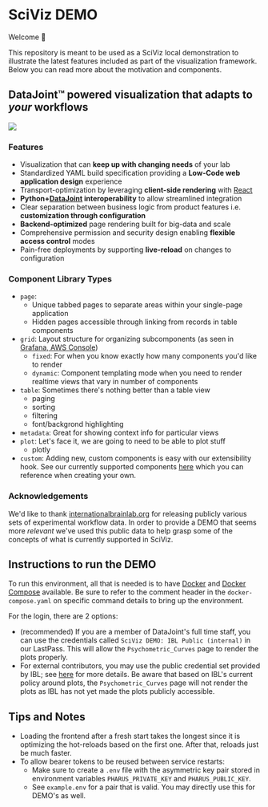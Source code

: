 # SciViz DEMO

Welcome 👋

This repository is meant to be used as a SciViz local demonstration to illustrate the latest features included as part of the visualization framework. Below you can read more about the motivation and components. 

## DataJoint™ powered visualization that adapts to *your* workflows

![](https://images.squarespace-cdn.com/content/v1/60e5a50c0632d17c36f6b2d3/1638463454411-SMVPVS9EBPLU9T9T5YMN/unsplash-image-Pyut03Gn98w.jpg?format=1000w)

### Features

- Visualization that can **keep up with changing needs** of your lab
- Standardized YAML build specification providing a **Low-Code web application
  design** experience
- Transport-optimization by leveraging **client-side rendering** with
  [React](https://reactjs.org/)
- **Python+[DataJoint](https://www.datajoint.org/) interoperability** to allow
  streamlined integration
- Clear separation between business logic from product features i.e. **customization
  through configuration**
- **Backend-optimized** page rendering built for big-data and scale
- Comprehensive permission and security design enabling **flexible access control**
  modes
- Pain-free deployments by supporting **live-reload** on changes to configuration

### Component Library Types

- `page`:
  - Unique tabbed pages to separate areas within your single-page application
  - Hidden pages accessible through linking from records in table components
- `grid`: Layout structure for organizing subcomponents (as seen in
  [Grafana, AWS Console](https://github.com/react-grid-layout/react-grid-layout#projects-using-react-grid-layout))
  - `fixed`: For when you know exactly how many components you'd like to render
  - `dynamic`: Component templating mode when you need to render realtime views that
  vary in number of components
- `table`: Sometimes there's nothing better than a table view
  - paging
  - sorting
  - filtering
  - font/backgrond highlighting
- `metadata`: Great for showing context info for particular views
- `plot`: Let's face it, we are going to need to be able to plot stuff
  - plotly
- `custom`: Adding new, custom components is easy with our extensibility hook. See our currently supported components [here](https://github.com/jverswijver/pharus/blob/update_dynamic_api/pharus/component_interface.py) which you can reference when creating your own.

### Acknowledgements

We'd like to thank [internationalbrainlab.org](https://data.internationalbrainlab.org) for releasing
publicly various sets of experimental workflow data. In order to provide a DEMO that
seems more *relevant* we've used this public data to help grasp some of the concepts
of what is currently supported in SciViz.

## Instructions to run the DEMO

To run this environment, all that is needed is to have [Docker](https://www.docker.com/get-started) and [Docker Compose](https://docs.docker.com/compose/gettingstarted/) available. Be sure to refer to the comment header in the `docker-compose.yaml` on specific command details to bring up the environment.

For the login, there are 2 options:
- (recommended) If you are a member of DataJoint's full time staff, you can use the credentials called `SciViz DEMO: IBL Public (internal)` in our LastPass. This will allow the `Psychometric_Curves` page to render the plots properly.
- For external contributors, you may use the public credential set provided by IBL; see [here](https://int-brain-lab.github.io/iblenv/dj_docs/public_datajoint.html#accessing-the-public-database-on-your-local-machine) for more details. Be aware that based on IBL's current policy around plots, the `Psychometric_Curves` page will not render the plots as IBL has not yet made the plots publicly accessible.

## Tips and Notes
- Loading the frontend after a fresh start takes the longest since it is optimizing the hot-reloads based on the first one. After that, reloads just be much faster.
- To allow bearer tokens to be reused between service restarts:
  - Make sure to create a `.env` file with the asymmetric key pair stored in environment variables `PHARUS_PRIVATE_KEY` and `PHARUS_PUBLIC_KEY`.
  - See `example.env` for a pair that is valid. You may directly use this for DEMO's as well.
